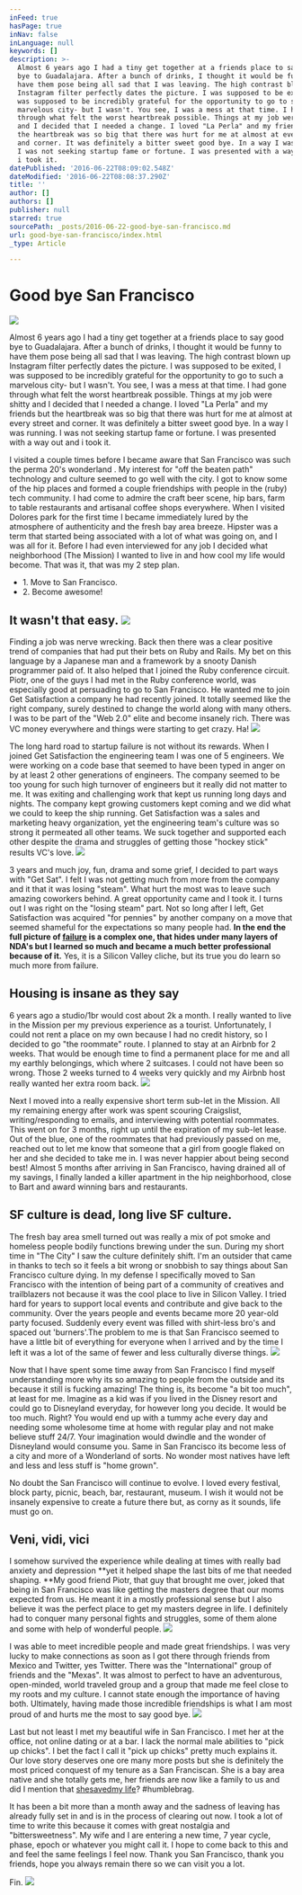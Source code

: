 ```yaml
---
inFeed: true
hasPage: true
inNav: false
inLanguage: null
keywords: []
description: >-
  Almost 6 years ago I had a tiny get together at a friends place to say good
  bye to Guadalajara. After a bunch of drinks, I thought it would be funny to
  have them pose being all sad that I was leaving. The high contrast blown up
  Instagram filter perfectly dates the picture. I was supposed to be exited, I
  was supposed to be incredibly grateful for the opportunity to go to such a
  marvelous city- but I wasn't. You see, I was a mess at that time. I had gone
  through what felt the worst heartbreak possible. Things at my job were shitty
  and I decided that I needed a change. I loved "La Perla" and my friends but
  the heartbreak was so big that there was hurt for me at almost at every street
  and corner. It was definitely a bitter sweet good bye. In a way I was running.
  I was not seeking startup fame or fortune. I was presented with a way out and
  i took it.
datePublished: '2016-06-22T08:09:02.548Z'
dateModified: '2016-06-22T08:08:37.290Z'
title: ''
author: []
authors: []
publisher: null
starred: true
sourcePath: _posts/2016-06-22-good-bye-san-francisco.md
url: good-bye-san-francisco/index.html
_type: Article

---
```

# Good bye San Francisco
![](https://the-grid-user-content.s3-us-west-2.amazonaws.com/fd5383bd-965b-402a-9682-1e9e28e97313.jpg)

Almost 6 years ago I had a tiny get together at a friends place to say good bye to Guadalajara. After a bunch of drinks, I thought it would be funny to have them pose being all sad that I was leaving. The high contrast blown up Instagram filter perfectly dates the picture. I was supposed to be exited, I was supposed to be incredibly grateful for the opportunity to go to such a marvelous city- but I wasn't. You see, I was a mess at that time. I had gone through what felt the worst heartbreak possible. Things at my job were shitty and I decided that I needed a change. I loved "La Perla" and my friends but the heartbreak was so big that there was hurt for me at almost at every street and corner. It was definitely a bitter sweet good bye. In a way I was running. I was not seeking startup fame or fortune. I was presented with a way out and i took it.

I visited a couple times before I became aware that San Francisco was such the perma 20's wonderland . My interest for "off the beaten path" technology and culture seemed to go well with the city. I got to know some of the hip places and formed a couple friendships with people in the (ruby) tech community. I had come to admire the craft beer scene, hip bars, farm to table restaurants and artisanal coffee shops everywhere. When I visited Dolores park for the first time I became immediately lured by the atmosphere of authenticity and the fresh bay area breeze. Hipster was a term that started being associated with a lot of what was going on, and I was all for it. Before I had even interviewed for any job I decided what neighborhood (The Mission) I wanted to live in and how cool my life would become. That was it, that was my 2 step plan. 

* 1\. Move to San Francisco. 
* 2\. Become awesome!

## It wasn't that easy. ![](https://the-grid-user-content.s3-us-west-2.amazonaws.com/41d506e0-b11c-4398-910a-2b400c757805.jpg)

Finding a job was nerve wrecking. Back then there was a clear positive trend of companies that had put their bets on Ruby and Rails. My bet on this language by a Japanese man and a framework by a snooty Danish programmer paid of. It also helped that I joined the Ruby conference circuit. Piotr, one of the guys I had met in the Ruby conference world, was especially good at persuading to go to San Francisco. He wanted me to join Get Satisfaction a company he had recently joined. It totally seemed like the right company, surely destined to change the world along with many others. I was to be part of the "Web 2.0" elite and become insanely rich. There was VC money everywhere and things were starting to get crazy. Ha!
![](https://the-grid-user-content.s3-us-west-2.amazonaws.com/40b1c0b6-ca1b-4fab-9ee4-b6a336d1c916.jpg)

The long hard road to startup failure is not without its rewards. When I joined Get Satisfaction the engineering team I was one of 5 engineers. We were working on a code base that seemed to have been typed in anger on by at least 2 other generations of engineers. The company seemed to be too young for such high turnover of engineers but it really did not matter to me. It was exiting and challenging work that kept us running long days and nights. The company kept growing customers kept coming and we did what we could to keep the ship running. Get Satisfaction was a sales and marketing heavy organization, yet the engineering team's culture was so strong it permeated all other teams. We suck together and supported each other despite the drama and struggles of getting those "hockey stick" results VC's love.
![](https://the-grid-user-content.s3-us-west-2.amazonaws.com/eedad403-3239-48fb-8a60-017657b2be48.jpg)

3 years and much joy, fun, drama and some grief, I decided to part ways with "Get Sat". I felt I was not getting much from more from the company and it that it was losing "steam". What hurt the most was to leave such amazing coworkers behind. A great opportunity came and I took it. I turns out I was right on the "losing steam" part. Not so long after I left, Get Satisfaction was acquired "for pennies" by another company on a move that seemed shameful for the expectations so many people had. **In the end the full picture of [failure][0] is a complex one, that hides under many layers of NDA's but I learned so much and became a much better professional because of it.** Yes, it is a Silicon Valley cliche, but its true you do learn so much more from failure. 

## Housing is insane as they say

6 years ago a studio/1br would cost about 2k a month. I really wanted to live in the Mission per my previous experience as a tourist. Unfortunately, I could not rent a place on my own because I had no credit history, so I decided to go "the roommate" route. I planned to stay at an Airbnb for 2 weeks. That would be enough time to find a permanent place for me and all my earthly belongings, which where 2 suitcases. I could not have been so wrong. Those 2 weeks turned to 4 weeks very quickly and my Airbnb host really wanted her extra room back. ![](https://the-grid-user-content.s3-us-west-2.amazonaws.com/215c377a-fef8-487e-87fb-c414429dd08a.jpg)

Next I moved into a really expensive short term sub-let in the Mission. All my remaining energy after work was spent scouring Craigslist, writing/responding to emails, and interviewing with potential roommates. This went on for 3 months, right up until the expiration of my sub-let lease. Out of the blue, one of the roommates that had previously passed on me, reached out to let me know that someone that a girl from google flaked on her and she decided to take me in. I was never happier about being second best! Almost 5 months after arriving in San Francisco, having drained all of my savings, I finally landed a killer apartment in the hip neighborhood, close to Bart and award winning bars and restaurants. 

## SF culture is dead, long live SF culture.

The fresh bay area smell turned out was really a mix of pot smoke and homeless people bodily functions brewing under the sun. During my short time in "The City" I saw the culture definitely shift. I'm an outsider that came in thanks to tech so it feels a bit wrong or snobbish to say things about San Francisco culture dying. In my defense I specifically moved to San Francisco with the intention of being part of a community of creatives and trailblazers not because it was the cool place to live in Silicon Valley. I tried hard for years to support local events and contribute and give back to the community. Over the years people and events became more 20 year-old party focused. Suddenly every event was filled with shirt-less bro's and spaced out 'burners'.The problem to me is that San Francisco seemed to have a little bit of everything for everyone when I arrived and by the time I left it was a lot of the same of fewer and less culturally diverse things. ![](https://the-grid-user-content.s3-us-west-2.amazonaws.com/4f8b038b-6216-45f0-9420-0c6782ca6cda.jpg)

Now that I have spent some time away from San Francisco I find myself understanding more why its so amazing to people from the outside and its because it still is fucking amazing! The thing is, its become "a bit too much", at least for me. Imagine as a kid was if you lived in the Disney resort and could go to Disneyland everyday, for however long you decide. It would be too much. Right? You would end up with a tummy ache every day and needing some wholesome time at home with regular play and not make believe stuff 24/7\. Your imagination would dwindle and the wonder of Disneyland would consume you. Same in San Francisco its become less of a city and more of a Wonderland of sorts. No wonder most natives have left and less and less stuff is "home grown".

No doubt the San Francisco will continue to evolve. I loved every festival, block party, picnic, beach, bar, restaurant, museum. I wish it would not be insanely expensive to create a future there but, as corny as it sounds, life must go on.

## Veni, vidi, vici

I somehow survived the experience while dealing at times with really bad anxiety and depression **yet it helped shape the last bits of me that needed shaping. **My good friend Piotr, that guy that brought me over, joked that being in San Francisco was like getting the masters degree that our moms expected from us. He meant it in a mostly professional sense but I also believe it was the perfect place to get my masters degree in life. I definitely had to conquer many personal fights and struggles, some of them alone and some with help of wonderful people.
![](https://the-grid-user-content.s3-us-west-2.amazonaws.com/1f49d466-46f5-4e2a-989c-d13436e3de84.png)

I was able to meet incredible people and made great friendships. I was very lucky to make connections as soon as I got there through friends from Mexico and Twitter, yes Twitter. There was the "International" group of friends and the "Mexas". It was almost to perfect to have an adventurous, open-minded, world traveled group and a group that made me feel close to my roots and my culture. I cannot state enough the importance of having both. Ultimately, having made those incredible friendships is what I am most proud of and hurts me the most to say good bye.
![](https://the-grid-user-content.s3-us-west-2.amazonaws.com/39771e81-51af-4689-8189-2affce183e1d.jpg)

Last but not least I met my beautiful wife in San Francisco. I met her at the office, not online dating or at a bar. I lack the normal male abilities to "pick up chicks". I bet the fact I call it "pick up chicks" pretty much explains it. Our love story deserves one ore many more posts but she is definitely the most priced conquest of my tenure as a San Franciscan. She is a bay area native and she totally gets me, her friends are now like a family to us and did I mention that [she][1][][1][saved][1][][1][m][1][y ][1][life][1]? \#humblebrag.

It has been a bit more than a month away and the sadness of leaving has already fully set in and is in the process of clearing out now. I took a lot of time to write this because it comes with great nostalgia and "bittersweetness". My wife and I are entering a new time, 7 year cycle, phase, epoch or whatever you might call it. I hope to come back to this and and feel the same feelings I feel now. Thank you San Francisco, thank you friends, hope you always remain there so we can visit you a lot.

Fin.
![](https://the-grid-user-content.s3-us-west-2.amazonaws.com/f71c9043-a5b8-4190-ae4b-896440e30c3a.jpg)

[0]: http://www.businessinsider.com/get-satisfaction-founder-says-he-got-nothing-when-company-was-acquired-2015-4
[1]: http://kidpollo.tumblr.com/post/127546177927/one-year-after
